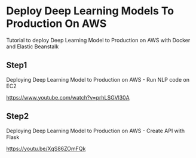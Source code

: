 # Deploy Deep Learning Models To Production On AWS
Tutorial to deploy Deep Learning Model to Production on AWS with Docker and Elastic Beanstalk


## Step1
Deploying Deep Learning Model to Production on AWS - Run NLP code on EC2

https://www.youtube.com/watch?v=prhLSGVl30A


## Step2
Deploying Deep Learning Model to Production on AWS - Create API with Flask

https://youtu.be/XqS86ZOmFQk
